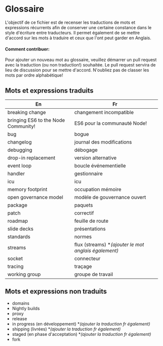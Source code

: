 # Glossaire

L'objectif de ce fichier est de recenser les traductions de mots et expressions récurrents afin de conserver une certaine constance dans le style d'écriture entre traducteurs.
Il permet également de se mettre d'accord sur les mots à traduire et ceux que l'ont peut garder en Anglais.

#### Comment contribuer:

Pour ajouter un nouveau mot au glossaire, veuillez démarrer un pull request avec la traduction (ou non traduction!) souhaitée. Le pull request servira de lieu de discussion pour se mettre d'accord.
N'oubliez pas de classer les mots par ordre alphabétique!

## Mots et expressions traduits

En | Fr  
---|---
breaking change                     | changement incompatible
bringing ES6 to the Node Community! | ES6 pour la communauté Node! 
bug                                 | bogue
changelog                           | journal des modifications
debugging                           | débogage
drop-in replacement                 | version alternative 
event loop                          | boucle événementielle
handler                             | gestionnaire
icu                                 | icu
memory footprint                    | occupation mémoire
open governance model               | modèle de gouvernance ouvert 
package                             | paquets
patch                               | correctif
roadmap                             | feuille de route
slide decks                         | présentations
standards                           | normes
streams                             | flux (streams) **(*ajouter le mot anglais également)**
socket                              | connecteur
tracing                             | traçage
working group                       | groupe de travail

## Mots et expressions non traduits

* domains
* Nightly builds
* proxy
* release
* in progress (en développement) **(*ajouter la traduction fr également)**
* shipping (livrées) **(*ajouter la traduction fr également)**
* staged (en phase d'acceptation) **(*ajouter la traduction fr également)**
* fork
